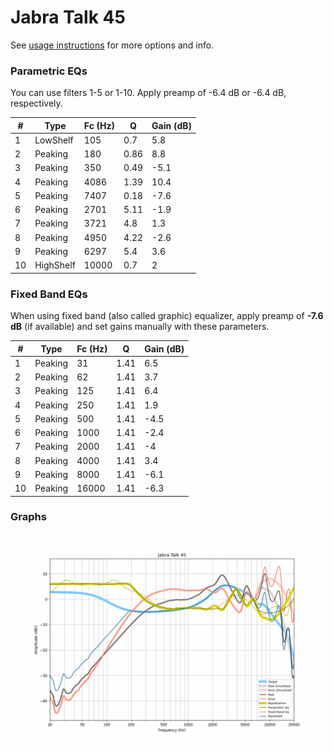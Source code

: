 # Jabra Talk 45
See [usage instructions](https://github.com/jaakkopasanen/AutoEq#usage) for more options and info.

### Parametric EQs
You can use filters 1-5 or 1-10. Apply preamp of -6.4 dB or -6.4 dB, respectively.

|   # | Type      |   Fc (Hz) |    Q |   Gain (dB) |
|-----|-----------|-----------|------|-------------|
|   1 | LowShelf  |       105 | 0.7  |         5.8 |
|   2 | Peaking   |       180 | 0.86 |         8.8 |
|   3 | Peaking   |       350 | 0.49 |        -5.1 |
|   4 | Peaking   |      4086 | 1.39 |        10.4 |
|   5 | Peaking   |      7407 | 0.18 |        -7.6 |
|   6 | Peaking   |      2701 | 5.11 |        -1.9 |
|   7 | Peaking   |      3721 | 4.8  |         1.3 |
|   8 | Peaking   |      4950 | 4.22 |        -2.6 |
|   9 | Peaking   |      6297 | 5.4  |         3.6 |
|  10 | HighShelf |     10000 | 0.7  |         2   |

### Fixed Band EQs
When using fixed band (also called graphic) equalizer, apply preamp of **-7.6 dB** (if available) and set gains manually with these parameters.

|   # | Type    |   Fc (Hz) |    Q |   Gain (dB) |
|-----|---------|-----------|------|-------------|
|   1 | Peaking |        31 | 1.41 |         6.5 |
|   2 | Peaking |        62 | 1.41 |         3.7 |
|   3 | Peaking |       125 | 1.41 |         6.4 |
|   4 | Peaking |       250 | 1.41 |         1.9 |
|   5 | Peaking |       500 | 1.41 |        -4.5 |
|   6 | Peaking |      1000 | 1.41 |        -2.4 |
|   7 | Peaking |      2000 | 1.41 |        -4   |
|   8 | Peaking |      4000 | 1.41 |         3.4 |
|   9 | Peaking |      8000 | 1.41 |        -6.1 |
|  10 | Peaking |     16000 | 1.41 |        -6.3 |

### Graphs
![](./Jabra%20Talk%2045.png)
